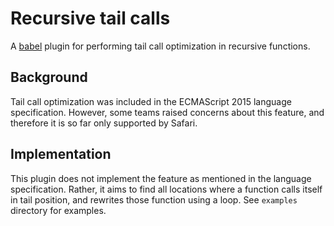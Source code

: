 # Recursive tail calls

A [babel](https://babeljs.io/) plugin for performing tail call optimization in
recursive functions.

## Background

Tail call optimization was included in the ECMAScript 2015 language
specification. However, some teams raised concerns about this feature, and
therefore it is so far only supported by Safari.

## Implementation

This plugin does not implement the feature as mentioned in the language
specification. Rather, it aims to find all locations where a function calls
itself in tail position, and rewrites those function using a loop. See
`examples` directory for examples.
